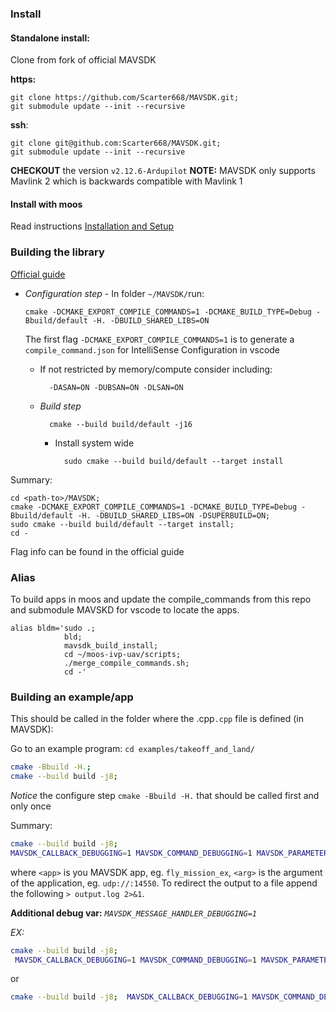 

### Install

#### Standalone install:

Clone from fork of official MAVSDK

**https:**

	git clone https://github.com/Scarter668/MAVSDK.git;
	git submodule update --init --recursive

**ssh**:

	git clone git@github.com:Scarter668/MAVSDK.git;
	git submodule update --init --recursive


**CHECKOUT** the version `v2.12.6-Ardupilot`
**NOTE:** MAVSDK only supports Mavlink 2 which is backwards compatible with Mavlink 1


#### Install with moos

Read instructions [Installation and Setup](Installation%20and%20Setup.md)

### Building the library

[Official guide](https://mavsdk.mavlink.io/main/en/cpp/guide/build.html)

- *Configuration step*
		- In folder `~/MAVSDK/`run:
	
	`cmake -DCMAKE_EXPORT_COMPILE_COMMANDS=1 -DCMAKE_BUILD_TYPE=Debug -Bbuild/default -H. -DBUILD_SHARED_LIBS=ON` 
	
	The first flag `-DCMAKE_EXPORT_COMPILE_COMMANDS=1` is to generate a `compile_command.json` for IntelliSense Configuration in vscode 
	- If not restricted by memory/compute consider including:
	
			-DASAN=ON -DUBSAN=ON -DLSAN=ON
	- *Build step*
	
			cmake --build build/default -j16

		- Install system wide
			
				sudo cmake --build build/default --target install


Summary: 
```
cd <path-to>/MAVSDK;
cmake -DCMAKE_EXPORT_COMPILE_COMMANDS=1 -DCMAKE_BUILD_TYPE=Debug -Bbuild/default -H. -DBUILD_SHARED_LIBS=ON -DSUPERBUILD=ON;
sudo cmake --build build/default --target install;
cd -
```

Flag info can be found in the official guide



### Alias

To build apps in moos and update the compile_commands from this repo and submodule MAVSKD for vscode to locate the apps.

```
alias bldm='sudo .;
			bld;
			mavsdk_build_install;
			cd ~/moos-ivp-uav/scripts;
			./merge_compile_commands.sh;
			cd -'
```


### Building an example/app

This should be called in the folder where the .cpp`.cpp` file is defined (in MAVSDK):


Go to an example program: `cd examples/takeoff_and_land/`

```bash
cmake -Bbuild -H.;
cmake --build build -j8;
```

*Notice* the configure step `cmake -Bbuild -H.` that should be called first and only once

Summary:
```bash
cmake --build build -j8;
MAVSDK_CALLBACK_DEBUGGING=1 MAVSDK_COMMAND_DEBUGGING=1 MAVSDK_PARAMETER_DEBUGGING=1 ./build/<app> <args> 
```

where `<app>` is you MAVSDK app, eg. `fly_mission_ex`, `<arg>` is the argument of the application, eg. `udp://:14550`. To redirect the output to a file append the following `> output.log 2>&1`.

**Additional debug var:** *`MAVSDK_MESSAGE_HANDLER_DEBUGGING=1 `*

*EX:*

```bash
cmake --build build -j8; 
 MAVSDK_CALLBACK_DEBUGGING=1 MAVSDK_COMMAND_DEBUGGING=1 MAVSDK_PARAMETER_DEBUGGING=1 ./build/fly_mission_ex udp://:14550 > output.log 2>&1
```

or 
```bash
cmake --build build -j8;  MAVSDK_CALLBACK_DEBUGGING=1 MAVSDK_COMMAND_DEBUGGING=1 MAVSDK_PARAMETER_DEBUGGING=1 ./build/fly_mission_ex serial:///dev/ttySAC0:115200
```



